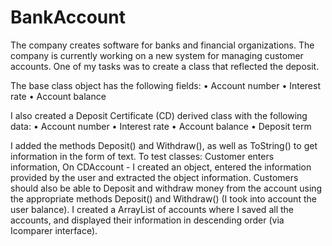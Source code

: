 # BankAccount
The company creates software for banks and financial organizations. The company is currently working on a new system for managing customer accounts.
One of my tasks was to create a class that reflected the deposit.

The base class object has the following fields: 
• Account number
• Interest rate
• Account balance

I also created a Deposit Certificate (CD) derived class with the following data: 
• Account number
• Interest rate
• Account balance
• Deposit term

I added the methods Deposit() and Withdraw(), as well as ToString() to get information in the form of text.
To test classes: Customer enters information,
On CDAccount - I created an object, entered the information provided by the user and extracted the object information. Customers should also be able to
Deposit and withdraw money from the account using the appropriate methods Deposit() and Withdraw()
(I took into account the user balance).
I created a ArrayList of accounts where I saved all the accounts, and displayed their information in descending order (via Icomparer interface).
